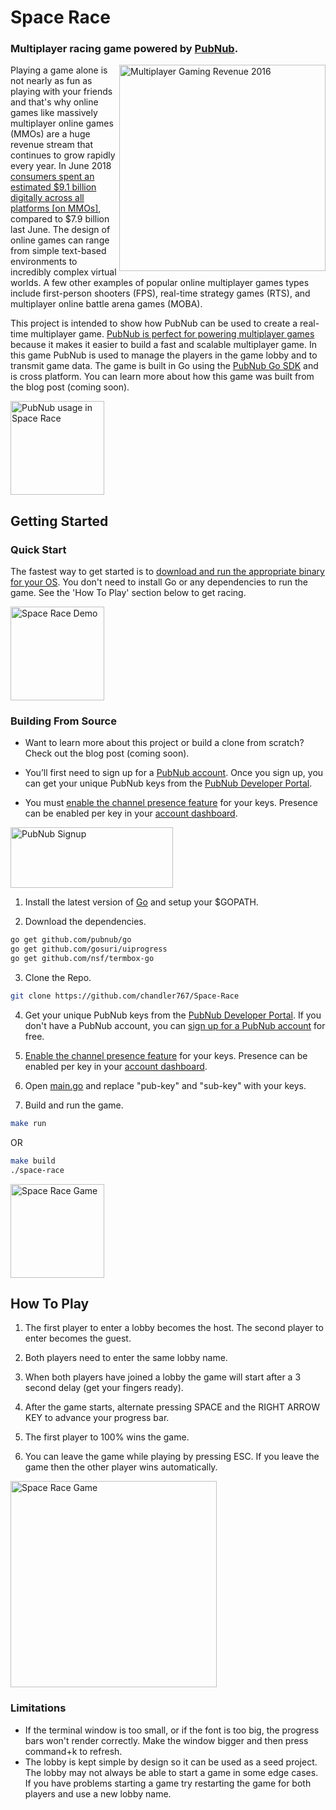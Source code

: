 # Space Race

### Multiplayer racing game powered by [PubNub](https://www.pubnub.com/?devrel_gh=Space-Race).

<img alt="Multiplayer Gaming Revenue 2016" align="right" src="https://www.superdataresearch.com/wp-content/uploads/2016/08/SuperData-MMO-MOBA-Report-2016-1.png" height="330">

Playing a game alone is not nearly as fun as playing with your friends and that's why online games like massively multiplayer online games (MMOs) are a huge revenue stream that continues to grow rapidly every year. In June 2018 [consumers spent an estimated $9.1 billion digitally across all platforms [on MMOs]](https://www.superdataresearch.com/us-digital-games-market), compared to $7.9 billion last June. The design of online games can range from simple text-based environments to incredibly complex virtual worlds. A few other examples of popular online multiplayer games types include first-person shooters (FPS),  real-time strategy games (RTS), and multiplayer online battle arena games (MOBA). 

This project is intended to show how PubNub can be used to create a real-time multiplayer game. [PubNub is perfect for powering multiplayer games](https://pubnub.com/multiplayer-gaming/?devrel_gh=Space-Race) because it makes it easier to build a fast and scalable multiplayer game. In this game PubNub is used to manage the players in the game lobby and to transmit game data. The game is built in Go using the [PubNub Go SDK](https://www.pubnub.com/docs/go/pubnub-go-sdk?devrel_gh=Space-Race) and is cross platform. You can learn more about how this game was built from the blog post (coming soon).

[<img alt="PubNub usage in Space Race" align="center" src="https://i.imgur.com/ODdp1kY.png" height="150">](https://pubnub.com/multiplayer-gaming/?devrel_gh=Space-Race)

## Getting Started

### Quick Start

The fastest way to get started is to [download and run the appropriate binary for your OS](https://github.com/chandler767/Space-Race/releases/latest). You don't need to install Go or any dependencies to run the game. See the 'How To Play' section below to get racing.

[<img alt="Space Race Demo" align="center" src="https://i.imgur.com/CROuwN6.gif" height="150">](https://pubnub.com/multiplayer-gaming/?devrel_gh=Space-Race)

### Building From Source

- Want to learn more about this project or build a clone from scratch? Check out the blog post (coming soon).

- You’ll first need to sign up for a [PubNub account](https://dashboard.pubnub.com/signup/?devrel_gh=Space-Race). Once you sign up, you can get your unique PubNub keys from the [PubNub Developer Portal](https://admin.pubnub.com/?devrel_gh=Space-Race).

- You must [enable the channel presence feature](https://support.pubnub.com/support/solutions/articles/14000043562-how-do-i-enable-the-channel-presence-feature-/?devrel_gh=Space-Race) for your keys. Presence can be enabled per key in your [account dashboard](https://admin.pubnub.com/?devrel_gh=Space-Race).

<a href="https://dashboard.pubnub.com/signup?devrel_gh=Space-Race">
    <img alt="PubNub Signup" src="https://i.imgur.com/og5DDjf.png" width=260 height=97/>
</a>

1. Install the latest version of [Go](https://golang.org/) and setup your $GOPATH.

2. Download the dependencies.
```bash
go get github.com/pubnub/go
go get github.com/gosuri/uiprogress
go get github.com/nsf/termbox-go
```

3. Clone the Repo.
```bash
git clone https://github.com/chandler767/Space-Race
```

4. Get your unique PubNub keys from the [PubNub Developer Portal](https://admin.pubnub.com/?devrel_gh=Space-Race). If you don't have a PubNub account, you can [sign up for a PubNub account](https://dashboard.pubnub.com/signup/?devrel_gh=Space-Race) for free.

5. [Enable the channel presence feature](https://support.pubnub.com/support/solutions/articles/14000043562-how-do-i-enable-the-channel-presence-feature-/?devrel_gh=Space-Race) for your keys. Presence can be enabled per key in your [account dashboard](https://admin.pubnub.com/?devrel_gh=Space-Race).

6. Open [main.go](https://github.com/chandler767/Space-Race/blob/master/main.go) and replace "pub-key" and "sub-key" with your keys.

7. Build and run the game.
```bash
make run
```
OR
```bash
make build
./space-race
```

[<img alt="Space Race Game" align="center" src="https://i.imgur.com/z9RMA6K.png" height="150">](https://pubnub.com/multiplayer-gaming/?devrel_gh=Space-Race)

## How To Play

1. The first player to enter a lobby becomes the host. The second player to enter becomes the guest.

2. Both players need to enter the same lobby name.

3. When both players have joined a lobby the game will start after a 3 second delay (get your fingers ready).

4. After the game starts, alternate pressing SPACE and the RIGHT ARROW KEY to advance your progress bar.

5. The first player to 100% wins the game.

6. You can leave the game while playing by pressing ESC. If you leave the game then the other player wins automatically. 

[<img alt="Space Race Game" align="center" src="https://i.imgur.com/Rml08Qq.png" height="330">](https://pubnub.com/multiplayer-gaming/?devrel_gh=Space-Race)

### Limitations 

- If the terminal window is too small, or if the font is too big, the progress bars won't render correctly. Make the window bigger and then press command+k to refresh. 
- The lobby is kept simple by design so it can be used as a seed project. The lobby may not always be able to start a game in some edge cases. If you have problems starting a game try restarting the game for both players and use a new lobby name. 
